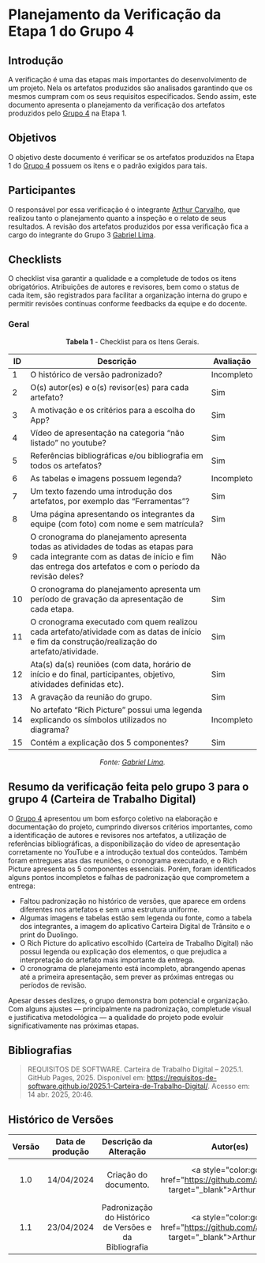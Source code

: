 # Planejamento da Verificação da Etapa 1 do Grupo 4

## Introdução

A verificação é uma das etapas mais importantes do desenvolvimento de um projeto. Nela os artefatos produzidos são analisados garantindo que os mesmos cumpram com os seus requisitos especificados. Sendo assim, este documento apresenta o planejamento da verificação dos artefatos produzidos pelo [Grupo 4](https://requisitos-de-software.github.io/2025.1-Carteira-de-Trabalho-Digital/) na Etapa 1.

## Objetivos

O objetivo deste documento é verificar se os artefatos produzidos na Etapa 1 do [Grupo 4](https://requisitos-de-software.github.io/2025.1-Carteira-de-Trabalho-Digital/) possuem os itens e o padrão exigidos para tais.


## Participantes

O responsável por essa verificação é o integrante [Arthur Carvalho](https://github.com/arthurlleite), que realizou tanto o planejamento quanto a inspeção e o relato de seus resultados. A revisão dos artefatos produzidos por essa verificação fica a cargo do integrante do Grupo 3 [Gabriel Lima](https://github.com/gabriel-lima258).

## Checklists

 O checklist visa garantir a qualidade e a completude de todos os itens obrigatórios. Atribuições de autores e revisores, bem como o status de cada item, são registrados para facilitar a organização interna do grupo e permitir revisões contínuas conforme feedbacks da equipe e do docente.

### Geral

<center>

**Tabela 1** - Checklist para os Itens Gerais.

| ID  | Descrição                                                                                              | Avaliação |
| --- | ------------------------------------------------------------------------------------------------------ | --------- | 
| 1   | O histórico de versão padronizado?                                                                     |Incompleto |
| 2   | O(s) autor(es) e o(s) revisor(es) para cada artefato?                                                  |     Sim   |
| 3   | A motivação e os critérios para a escolha do App?                                                      |     Sim   |
| 4   | Vídeo de apresentação na categoria “não listado” no youtube?                                           |     Sim   |
| 5   | Referências bibliográficas e/ou bibliografia em todos os artefatos?                                    |     Sim   |
| 6 | As tabelas e imagens possuem legenda?                                                                    |Incompleto |
| 7 | Um texto fazendo uma introdução dos artefatos, por exemplo das “Ferramentas”?                            |     Sim   |
| 8 | Uma página apresentando os integrantes da equipe (com foto) com nome e sem matrícula?                    |     Sim   |
| 9 | O cronograma do planejamento apresenta todas as atividades de todas as etapas para cada integrante com as datas de início e fim das entrega dos artefatos e com o período da revisão deles?                                                                |     Não   |
| 10 | O cronograma do planejamento apresenta um período de gravação da apresentação de cada etapa.            |     Sim   |
| 11 | O cronograma executado com quem realizou cada artefato/atividade com as datas de início e fim da construção/realização do artefato/atividade.                                                                                                     |     Sim   |
| 12 | Ata(s) da(s) reuniões (com data, horário de início e do final, participantes, objetivo, atividades definidas etc). | Sim |
| 13 | A gravação da reunião do grupo.                                                                         |     Sim   |
| 14 |  No artefato “Rich Picture” possui uma legenda explicando os símbolos utilizados no diagrama?           |Incompleto |
| 15 | Contém a explicação dos 5 componentes?                                                                  |     Sim   |


_Fonte: [Gabriel Lima](https://github.com/gabriel-lima258)._

</center>

## Resumo da verificação feita pelo grupo 3 para o grupo 4 (Carteira de Trabalho Digital)

O [Grupo 4](https://requisitos-de-software.github.io/2025.1-Carteira-de-Trabalho-Digital/) apresentou um bom esforço coletivo na elaboração e documentação do projeto, cumprindo diversos critérios importantes, como a identificação de autores e revisores nos artefatos, a utilização de referências bibliográficas, a disponibilização do vídeo de apresentação corretamente no YouTube e a introdução textual dos conteúdos. Também foram entregues atas das reuniões, o cronograma executado, e o Rich Picture apresenta os 5 componentes essenciais.
Porém, foram identificados alguns pontos incompletos e falhas de padronização que comprometem a entrega:

- Faltou padronização no histórico de versões, que aparece em ordens diferentes nos artefatos e sem uma estrutura uniforme.
- Algumas imagens e tabelas estão sem legenda ou fonte, como a tabela dos integrantes, a imagem do aplicativo Carteira Digital de Trânsito e o print do Duolingo.
- O Rich Picture do aplicativo escolhido (Carteira de Trabalho Digital) não possui legenda ou explicação dos elementos, o que prejudica a interpretação do artefato mais importante da entrega.
- O cronograma de planejamento está incompleto, abrangendo apenas até a primeira apresentação, sem prever as próximas entregas ou períodos de revisão.

Apesar desses deslizes, o grupo demonstra bom potencial e organização. Com alguns ajustes — principalmente na padronização, completude visual e justificativa metodológica — a qualidade do projeto pode evoluir significativamente nas próximas etapas.


## Bibliografias

> REQUISITOS DE SOFTWARE. Carteira de Trabalho Digital – 2025.1. GitHub Pages, 2025. Disponível em: https://requisitos-de-software.github.io/2025.1-Carteira-de-Trabalho-Digital/. Acesso em: 14 abr. 2025, 20:46.

## Histórico de Versões

| Versão | Data de produção   | Descrição da Alteração                               | Autor(es)             | Revisor(es)      |Data de Revisão |
| :----: | :----------------: | :--------------------------------------------------: | :-------------------: | :-------------:  |  :-----------: |
| 1.0  | 14/04/2024 | Criação do documento.  | <a style="color:gold; href="https://github.com/arthurlleite" target="_blank">Arthur Carvalho</a> | <a style="color:gold; href="https://github.com/gabriel-lima258" target="_blank">Gabriel Lima</a> | 23/04/2025|
| 1.1  | 23/04/2024 | Padronização do Histórico de Versões e da Bibliografia  | <a style="color:gold; href="https://github.com/arthurlleite" target="_blank">Arthur Carvalho</a> | <a style="color:gold; href="https://github.com/gabriel-lima258" target="_blank">Gabriel Lima</a> | 23/04/2025|